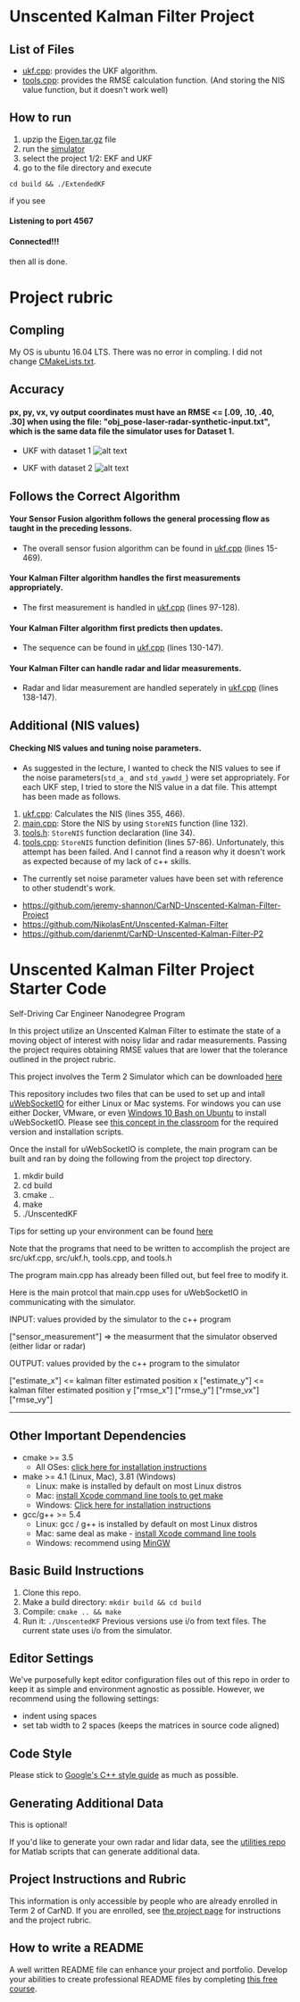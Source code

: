 # Unscented Kalman Filter Project

[Eigen.tar.gz]: ./src/Eigen.tar.gz
[main.cpp]: ./src/main.cpp
[ukf.cpp]: ./src/ukf.cpp
[tools.cpp]: ./src/tools.cpp
[tools.h]: ./src/tools.h
[CMakeLists.txt]: ./CMakeLists.txt
[//]: # (Image References)
[image1]: ./img/UKF_with_dataset1.png "dataset 1"
[image2]: ./img/UKF_with_dataset2.png "dataset 2"

List of Files
---
* [ukf.cpp][ukf.cpp]: provides the UKF algorithm.
* [tools.cpp][tools.cpp]: provides the RMSE calculation function. (And storing the NIS value function, but it doesn't work well)

How to run
---
1. upzip the [Eigen.tar.gz][Eigen.tar.gz] file
2. run the [simulator](https://github.com/udacity/self-driving-car-sim/releases/)
3. select the project 1/2: EKF and UKF 
4. go to the file directory and execute
```
cd build && ./ExtendedKF
```
if you see 
#### Listening to port 4567
#### Connected!!!
then all is done.

# Project rubric

Compling
---
My OS is ubuntu 16.04 LTS. There was no error in compling. I did not change [CMakeLists.txt][CMakeLists.txt].


Accuracy
---
#### px, py, vx, vy output coordinates must have an RMSE <= [.09, .10, .40, .30] when using the file: "obj_pose-laser-radar-synthetic-input.txt", which is the same data file the simulator uses for Dataset 1.

* UKF with dataset 1
![alt text][image1]

* UKF with dataset 2
![alt text][image2]


Follows the Correct Algorithm
---
#### Your Sensor Fusion algorithm follows the general processing flow as taught in the preceding lessons.
* The overall sensor fusion algorithm can be found in [ukf.cpp][ukf.cpp] (lines 15-469).

#### Your Kalman Filter algorithm handles the first measurements appropriately.
* The first measurement is handled in [ukf.cpp][ukf.cpp] (lines 97-128).

#### Your Kalman Filter algorithm first predicts then updates.
* The sequence can be found in [ukf.cpp][ukf.cpp] (lines 130-147).

#### Your Kalman Filter can handle radar and lidar measurements.
* Radar and lidar measurement are handled seperately in [ukf.cpp][ukf.cpp] (lines 138-147).


Additional (NIS values) 
---
#### Checking NIS values and tuning noise parameters.
* As suggested in the lecture, I wanted to check the NIS values to see if the noise parameters(`std_a_` and `std_yawdd_`) were set appropriately. For each UKF step, I tried to store the NIS value in a dat file. This attempt has been made as follows.
1. [ukf.cpp][ukf.cpp]: Calculates the NIS (lines 355, 466).
2. [main.cpp][main.cpp]: Store the NIS by using `StoreNIS` function (line 132).
3. [tools.h][tools.h]: `StoreNIS` function declaration (line 34).
4. [tools.cpp][tools.cpp]: `StoreNIS` function definition (lines 57-86).
Unfortunately, this attempt has been failed. And I cannot find a reason why it doesn't work as expected because of my lack of c++ skills. 

* The currently set noise parameter values have been set with reference to other studendt's work.
- https://github.com/jeremy-shannon/CarND-Unscented-Kalman-Filter-Project
- https://github.com/NikolasEnt/Unscented-Kalman-Filter
- https://github.com/darienmt/CarND-Unscented-Kalman-Filter-P2



# Unscented Kalman Filter Project Starter Code
Self-Driving Car Engineer Nanodegree Program

In this project utilize an Unscented Kalman Filter to estimate the state of a moving object of interest with noisy lidar and radar measurements. Passing the project requires obtaining RMSE values that are lower that the tolerance outlined in the project rubric. 

This project involves the Term 2 Simulator which can be downloaded [here](https://github.com/udacity/self-driving-car-sim/releases)

This repository includes two files that can be used to set up and intall [uWebSocketIO](https://github.com/uWebSockets/uWebSockets) for either Linux or Mac systems. For windows you can use either Docker, VMware, or even [Windows 10 Bash on Ubuntu](https://www.howtogeek.com/249966/how-to-install-and-use-the-linux-bash-shell-on-windows-10/) to install uWebSocketIO. Please see [this concept in the classroom](https://classroom.udacity.com/nanodegrees/nd013/parts/40f38239-66b6-46ec-ae68-03afd8a601c8/modules/0949fca6-b379-42af-a919-ee50aa304e6a/lessons/f758c44c-5e40-4e01-93b5-1a82aa4e044f/concepts/16cf4a78-4fc7-49e1-8621-3450ca938b77) for the required version and installation scripts.

Once the install for uWebSocketIO is complete, the main program can be built and ran by doing the following from the project top directory.

1. mkdir build
2. cd build
3. cmake ..
4. make
5. ./UnscentedKF

Tips for setting up your environment can be found [here](https://classroom.udacity.com/nanodegrees/nd013/parts/40f38239-66b6-46ec-ae68-03afd8a601c8/modules/0949fca6-b379-42af-a919-ee50aa304e6a/lessons/f758c44c-5e40-4e01-93b5-1a82aa4e044f/concepts/23d376c7-0195-4276-bdf0-e02f1f3c665d)

Note that the programs that need to be written to accomplish the project are src/ukf.cpp, src/ukf.h, tools.cpp, and tools.h

The program main.cpp has already been filled out, but feel free to modify it.

Here is the main protcol that main.cpp uses for uWebSocketIO in communicating with the simulator.


INPUT: values provided by the simulator to the c++ program

["sensor_measurement"] => the measurment that the simulator observed (either lidar or radar)


OUTPUT: values provided by the c++ program to the simulator

["estimate_x"] <= kalman filter estimated position x
["estimate_y"] <= kalman filter estimated position y
["rmse_x"]
["rmse_y"]
["rmse_vx"]
["rmse_vy"]

---

## Other Important Dependencies
* cmake >= 3.5
  * All OSes: [click here for installation instructions](https://cmake.org/install/)
* make >= 4.1 (Linux, Mac), 3.81 (Windows)
  * Linux: make is installed by default on most Linux distros
  * Mac: [install Xcode command line tools to get make](https://developer.apple.com/xcode/features/)
  * Windows: [Click here for installation instructions](http://gnuwin32.sourceforge.net/packages/make.htm)
* gcc/g++ >= 5.4
  * Linux: gcc / g++ is installed by default on most Linux distros
  * Mac: same deal as make - [install Xcode command line tools](https://developer.apple.com/xcode/features/)
  * Windows: recommend using [MinGW](http://www.mingw.org/)

## Basic Build Instructions

1. Clone this repo.
2. Make a build directory: `mkdir build && cd build`
3. Compile: `cmake .. && make`
4. Run it: `./UnscentedKF` Previous versions use i/o from text files.  The current state uses i/o
from the simulator.

## Editor Settings

We've purposefully kept editor configuration files out of this repo in order to
keep it as simple and environment agnostic as possible. However, we recommend
using the following settings:

* indent using spaces
* set tab width to 2 spaces (keeps the matrices in source code aligned)

## Code Style

Please stick to [Google's C++ style guide](https://google.github.io/styleguide/cppguide.html) as much as possible.

## Generating Additional Data

This is optional!

If you'd like to generate your own radar and lidar data, see the
[utilities repo](https://github.com/udacity/CarND-Mercedes-SF-Utilities) for
Matlab scripts that can generate additional data.

## Project Instructions and Rubric

This information is only accessible by people who are already enrolled in Term 2
of CarND. If you are enrolled, see [the project page](https://classroom.udacity.com/nanodegrees/nd013/parts/40f38239-66b6-46ec-ae68-03afd8a601c8/modules/0949fca6-b379-42af-a919-ee50aa304e6a/lessons/c3eb3583-17b2-4d83-abf7-d852ae1b9fff/concepts/f437b8b0-f2d8-43b0-9662-72ac4e4029c1)
for instructions and the project rubric.

## How to write a README
A well written README file can enhance your project and portfolio.  Develop your abilities to create professional README files by completing [this free course](https://www.udacity.com/course/writing-readmes--ud777).

